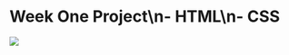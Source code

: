 # Week One Project\n- HTML\n- CSS
![](https://thumbs.gfycat.com/AchingExaltedIndianringneckparakeet-size_restricted.gif)
